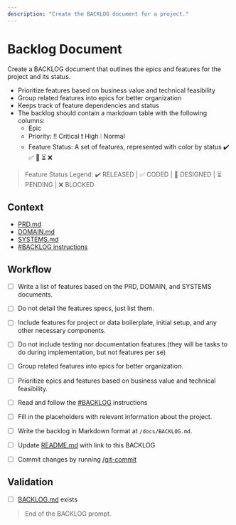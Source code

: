 ```yaml
---
description: "Create the BACKLOG document for a project."
---
```


# Backlog Document

Create a BACKLOG document that outlines the epics and features for the project and its status.

- Prioritize features based on business value and technical feasibility
- Group related features into epics for better organization
- Keeps track of feature dependencies and status
- The backlog should contain a markdown table with the following columns:
  - Epic
  - Priority: ‼️ Critical ❗ High ❕ Normal
  - Feature Status: A set of features, represented with color by status ✔️ ✅ 📝 ⏳ ❌

> Feature Status Legend: ✔️ RELEASED | ✅ CODED | 📝 DESIGNED | ⏳ PENDING | ❌ BLOCKED

## Context

- [PRD.md](../../docs/PRD.md)
- [DOMAIN.md](../../docs/DOMAIN.md)
- [SYSTEMS.md](../../docs/SYSTEMS.md)
- [#BACKLOG instructions](../instructions/BACKLOG.instructions.md)

## Workflow

- [ ] Write a list of features based on the PRD, DOMAIN, and SYSTEMS documents.

- [ ] Do not detail the features specs, just list them.

- [ ] Include features for project or data boilerplate, initial setup, and any other necessary components.

- [ ] Do not include testing nor documentation features.(they will be tasks to do during implementation, but not features per se)

- [ ] Group related features into epics for better organization.

- [ ] Prioritize epics and features based on business value and technical feasibility.

- [ ] Read and follow the [#BACKLOG](../instructions/BACKLOG.instructions.md) instructions

- [ ] Fill in the placeholders with relevant information about the project.

- [ ] Write the backlog in Markdown format at `/docs/BACKLOG.md`.
  
- [ ] Update [README.md](../../README.md) with link to this BACKLOG

- [ ] Commit changes by running [/git-commit](git-commit.prompt.md)

## Validation

- [ ] [BACKLOG.md](../../docs/BACKLOG.md) exists

> End of the BACKLOG prompt.
